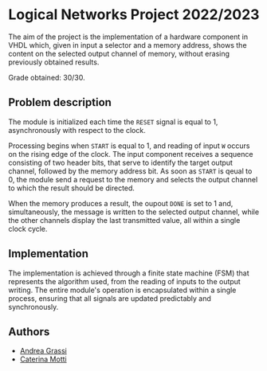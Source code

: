 # Logical Networks Project 2022/2023

The aim of the project is the implementation of a hardware component in VHDL which, given in input a selector and a memory address, shows the content on the selected output channel of memory, without erasing previously obtained results. 

Grade obtained: 30/30.

## Problem description
The module is initialized each time the `RESET` signal is equal to 1, asynchronously with respect to the clock.

Processing begins when `START` is equal to 1, and reading of input `W` occurs on the rising edge of the clock. The input component receives a sequence consisting of two header bits, that serve to identify the target output channel, followed by the memory address bit. As soon as `START` is qeual to 0, the module send a request to the memory and selects the output channel to which the result should be directed. 

When the memory produces a result, the oupout `DONE` is set to 1 and, simultaneously, the message is written to the selected output channel, while the other channels display the last transmitted value, all within a single clock cycle. 

## Implementation
The implementation is achieved through a finite state machine (FSM) that represents the algorithm used, from the reading of inputs to the output writing. The entire module's operation is encapsulated within a single process, ensuring that all signals are updated predictably and synchronously.

## Authors
* [Andrea Grassi](https://github.com/Fozyhh)
* [Caterina Motti](https://github.com/mttcrn)

